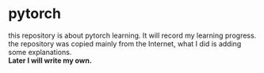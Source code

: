 # pytorch

this repository is about pytorch learning. It will record my learning progress.  
the repository was copied mainly from the Internet, what I did is adding some explanations.  
**Later I will write my own.**
